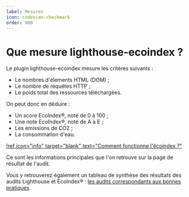 ```yaml
---
label: Mesures
icon: codescan-checkmark
order: 900
---
```


# Que mesure lighthouse-ecoindex ?

Le plugin lighthouse-ecoindex mesure les critères suivants :
- Le nombres d'élements HTML (DOM) ;
- Le nombre de requêtes HTTP ;
- Le poids total des ressources téléchargées.

On peut donc en déduire :
- Un score EcoIndex®, noté de 0 à 100 ;
- Une note EcoIndex®, noté de A à E ;
- Les émissions de CO2 ;
- La consommation d'eau.

[!ref icon="info" target="blank" text="Comment fonctionne l'écoindex ?"](https://www.ecoindex.fr/comment-ca-marche/)

Ce sont les informations principales que l'on retrouve sur la page de résultat de l'audit.

Vous y retrouverez également un tableau de synthèse des résultats des audits Lighthouse et EcoIndex® : [les audits correspondants aux bonnes pratiques](./bonnes-pratiques/00-index.md).